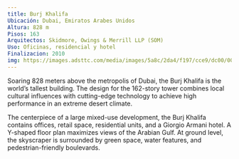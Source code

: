 ```yaml
---
title: Burj Khalifa
Ubicación: Dubai, Emiratos Arabes Unidos
Altura: 828 m
Pisos: 163
Arquitectos: Skidmore, Owings & Merrill LLP (SOM)
Uso: Oficinas, residencial y hotel
Finalizacion: 2010
img: https://images.adsttc.com/media/images/5a8c/2da4/f197/cce9/dc00/0002/slideshow/Burj_Khalifa_SOM_exterior_(c)_Nick_Merrick_for_Hedrich_Blessing_(10).jpg?1519136145
---
```


Soaring 828 meters above the metropolis of Dubai, the Burj Khalifa is the world’s tallest building. The design for the 162-story tower combines local cultural influences with cutting-edge technology to achieve high performance in an extreme desert climate.

The centerpiece of a large mixed-use development, the Burj Khalifa contains offices, retail space, residential units, and a Giorgio Armani hotel. A Y-shaped floor plan maximizes views of the Arabian Gulf. At ground level, the skyscraper is surrounded by green space, water features, and pedestrian-friendly boulevards.
